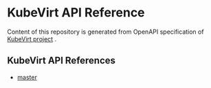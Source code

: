 # KubeVirt API Reference

Content of this repository is generated from OpenAPI specification of
[KubeVirt project](https://github.com/kubevirt/kubevirt) .

## KubeVirt API References

* [master](https://kubevirt-incubator.github.io/api-reference/master/index.html)
